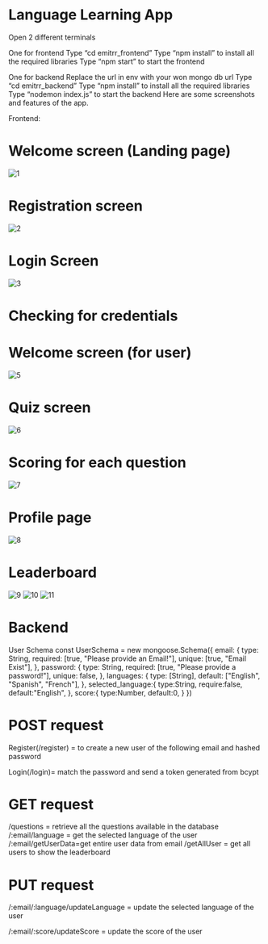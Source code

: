 ﻿# Language Learning App




Open 2 different terminals

One for frontend
Type “cd emitrr_frontend”
Type “npm install” to install all the required libraries
Type “npm start” to start the frontend

One for backend
Replace the url in env with your won mongo db url
Type “cd emitrr_backend”
Type “npm install” to install all the required libraries
Type “nodemon index.js” to start the backend
Here are some screenshots and features of the app.


Frontend: 
# Welcome screen (Landing page)
![1](https://github.com/PushkarWaykole/LanguageLearningApp/assets/80080666/65869ade-bcdc-4bc7-a3a5-058742286f64)















# Registration screen 

![2](https://github.com/PushkarWaykole/LanguageLearningApp/assets/80080666/01d675ff-d969-4de0-8e01-fdaad62a0226)







# Login Screen

![3](https://github.com/PushkarWaykole/LanguageLearningApp/assets/80080666/cfeeaebf-7f6c-42fb-9e80-f35b7608549a)




# Checking for credentials






# Welcome screen (for user)
![5](https://github.com/PushkarWaykole/LanguageLearningApp/assets/80080666/1a5d8bca-3fcd-48b8-84df-fb83c8d7b4d5)






# Quiz screen
![6](https://github.com/PushkarWaykole/LanguageLearningApp/assets/80080666/2c11614b-dfe7-41e6-988e-717c2b0e8c01)


# Scoring for each question
![7](https://github.com/PushkarWaykole/LanguageLearningApp/assets/80080666/4a9b3171-55a6-4fbe-bef2-14128f5bd061)



# Profile page
![8](https://github.com/PushkarWaykole/LanguageLearningApp/assets/80080666/5ffbd5f5-1993-4bf9-9172-8346fb4a93d5)







# Leaderboard

![9](https://github.com/PushkarWaykole/LanguageLearningApp/assets/80080666/a4a84b37-3f6c-4f88-88c7-52c16546eb94)
![10](https://github.com/PushkarWaykole/LanguageLearningApp/assets/80080666/e772c398-70f1-4706-8e94-6d55ad04e1e2)
![11](https://github.com/PushkarWaykole/LanguageLearningApp/assets/80080666/4da66df0-20df-48dc-8f82-d2f376e5f975)

















# Backend

User Schema
const UserSchema = new mongoose.Schema({
    email: {
        type: String,
        required: [true, "Please provide an Email!"],
        unique: [true, "Email Exist"],
    },
    password: {
        type: String,
        required: [true, "Please provide a password!"],
        unique: false,
    },
    languages: {
        type: [String],
        default: ["English", "Spanish", "French"],
    },
    selected_language:{
        type:String,
        require:false,
        default:"English",
    },
    score:{
        type:Number,
        default:0,
    }
})


# POST request

Register(/register) = to create a new user of the following email and hashed password

Login(/login)= match the password and send a token generated from bcypt

# GET request

/questions = retrieve all the questions available in the database
/:email/language = get the selected language of the user
/:email/getUserData=get entire user data from email
/getAllUser = get all users to show the leaderboard



# PUT request

/:email/:language/updateLanguage = update the selected language of the user

/:email/:score/updateScore = update the score of the user







